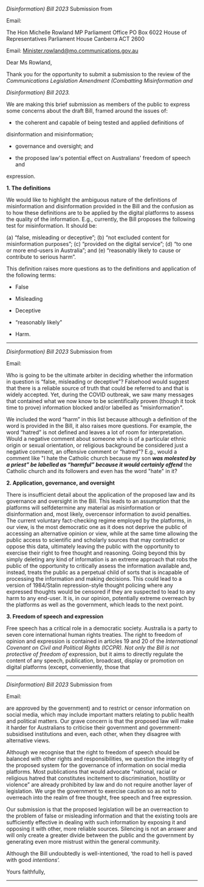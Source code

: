 _Disinformation) Bill 2023_
Submission from

Email:

The Hon Michelle Rowland MP
Parliament Office
PO Box 6022
House of Representatives
Parliament House
Canberra ACT 2600

Email: Minister.rowland@mo.communications.gov.au

Dear Ms Rowland,

Thank you for the opportunity to submit a submission to the review of the
_Communications_ _Legislation_ _Amendment_ _(Combatting_ _Misinformation_ _and_

_Disinformation) Bill 2023._

We are making this brief submission as members of the public to express some
concerns about the draft Bill, framed around the issues of:

  - the coherent and capable of being tested and applied definitions of

disinformation and misinformation;

  - governance and oversight; and

  - the proposed law's potential effect on Australians' freedom of speech and

expression.

**1. The definitions**

We would like to highlight the ambiguous nature of the definitions of misinformation
and disinformation provided in the Bill and the confusion as to how these definitions
are to be applied by the digital platforms to assess the quality of the information. E.g.,
currently, the Bill proposes the following test for misinformation. It should be:

(a) “false, misleading or deceptive”;
(b) “not excluded content for misinformation purposes”;
(c) “provided on the digital service”;
(d) “to one or more end-users in Australia”; and
(e) “reasonably likely to cause or contribute to serious harm”.

This definition raises more questions as to the definitions and application of the
following terms:

  - False

  - Misleading

  - Deceptive

  - “reasonably likely”

  - Harm.


-----

_Disinformation) Bill 2023_
Submission from

Email:

Who is going to be the ultimate arbiter in deciding whether the information in question
is “false, misleading or deceptive”? Falsehood would suggest that there is a reliable
source of truth that could be referred to and that is widely accepted. Yet, during the
COVID outbreak, we saw many messages that contained what we now know to be
scientifically proven (though it took time to prove) information blocked and/or labelled
as "misinformation".

We included the word “harm” in this list because although a definition of the word is
provided in the Bill, it also raises more questions. For example, the word “hatred” is
not defined and leaves a lot of room for interpretation. Would a negative comment
about someone who is of a particular ethnic origin or sexual orientation, or religious
background be considered just a negative comment, an offensive comment or
“hatred”? E.g., would a comment like "I hate the Catholic church because my son
**_was molested by a priest” be labelled as “harmful” because it would certainly offend_**
the Catholic church and its followers and even has the word "hate" in it?

**2. Application, governance, and oversight**

There is insufficient detail about the application of the proposed law and its governance
and oversight in the Bill. This leads to an assumption that the platforms will selfdetermine any material as misinformation or disinformation and, most likely, overcensor information to avoid penalties. The current voluntary fact-checking regime
employed by the platforms, in our view, is the most democratic one as it does not
deprive the public of accessing an alternative opinion or view, while at the same time
allowing the public access to scientific and scholarly sources that may contradict or
oppose this data, ultimately leaving the public with the opportunity to exercise their
right to free thought and reasoning. Going beyond this by simply deleting any kind of
information is an extreme approach that robs the public of the opportunity to critically
assess the information available and, instead, treats the public as a perpetual child of
sorts that is incapable of processing the information and making decisions. This could
lead to a version of 1984/Stalin repression-style thought policing where any expressed
thoughts would be censored if they are suspected to lead to any harm to any end-user.
It is, in our opinion, potentially extreme overreach by the platforms as well as the
government, which leads to the next point.

**3. Freedom of speech and expression**

Free speech has a critical role in a democratic society. Australia is a party to seven
core international human rights treaties. The right to freedom of opinion and
expression is contained in articles 19 and 20 of the _International Covenant on Civil_
_and Political Rights (ICCPR). Not only the Bill is not protective of freedom of_
expression, but it aims to directly regulate the content of any speech, publication,
broadcast, display or promotion on digital platforms (except, conveniently, those that


-----

_Disinformation) Bill 2023_
Submission from

Email:

are approved by the government) and to restrict or censor information on social media,
which may include important matters relating to public health and political matters. Our
grave concern is that the proposed law will make it harder for Australians to criticise
their government and government-subsidised institutions and even, each other, when
they disagree with alternative views.

Although we recognise that the right to freedom of speech should be balanced with
other rights and responsibilities, we question the integrity of the proposed system for
the governance of information on social media platforms. Most publications that would
advocate "national, racial or religious hatred that constitutes incitement to
discrimination, hostility or violence” are already prohibited by law and do not require
another layer of legislation. We urge the government to exercise caution so as not to
overreach into the realm of free thought, free speech and free expression.

Our submission is that the proposed legislation will be an overreaction to the problem
of false or misleading information and that the existing tools are sufficiently effective
in dealing with such information by exposing it and opposing it with other, more reliable
sources. Silencing is not an answer and will only create a greater divide between the
public and the government by generating even more mistrust within the general
community.

Although the Bill undoubtedly is well-intentioned, ‘the road to hell is paved with good
_intentions’._

Yours faithfully,


-----

